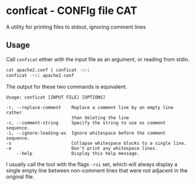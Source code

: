 # conficat - CONFIg file CAT

A utility for printing files to stdout, ignoring comment lines

## Usage

Call `conficat` either with the input file as an argument, or reading from stdin.
```bash
cat apache2.conf | conficat -sri
conficat -rsi apache2.conf
```
The output for these two commands is equivalent.

```
Usage: conficat [INPUT FILE] [OPTIONS]

-r, --replace-comment    Replace a comment line by an empty line rather
                         than deleting the line
-c, --comment-string     Specify the string to use as comment sequence.
-i, --ignore-leading-ws  Ignore whitespace before the comment sequence.
-s                       Collapse whitespace blocks to a single line.
-e                       Don't print any whitespace lines.
    --help               Display this help message.
```

I usually call the tool with the flags `-rsi` set, which will always display a single empty line between non-comment lines that were not adjacent in the original file.